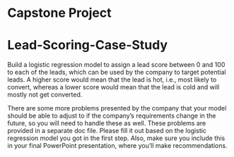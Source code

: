 # Capstone Project

# Lead-Scoring-Case-Study

Build a logistic regression model to assign a lead score between 0 and 100 to each of the leads, which can be used by the company to target potential leads. A higher score would mean that the lead is hot, i.e., most likely to convert, whereas a lower score would mean that the lead is cold and will mostly not get converted.

There are some more problems presented by the company that your model should be able to adjust to if the company’s requirements change in the future, so you will need to handle these as well. These problems are provided in a separate doc file. Please fill it out based on the logistic regression model you got in the first step. Also, make sure you include this in your final PowerPoint presentation, where you’ll make recommendations.
